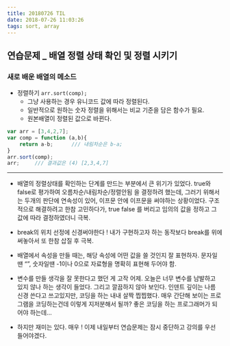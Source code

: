```yaml
---
title: 20180726 TIL
date: 2018-07-26 11:03:26
tags: sort, array
---
```


## 연습문제 _ 배열 정렬 상태 확인 및 정렬 시키기

### 새로 배운 배열의 메소드
- 정렬하기 `arr.sort(comp);`
  - 그냥 사용하는 경우 유니코드 값에 따라 정렬된다.
  - 일반적으로 원하는 숫자 정렬을 위해서는 비교 기준을 담은 함수가 필요.
  - 원본배열이 정렬된 값으로 바뀐다.

```javascript
var arr = [3,4,2,7];
var comp = function (a,b){
    return a-b;      /// 내림차순은 b-a;
}
arr.sort(comp);  
arr;     /// 결과값은 (4) [2,3,4,7]
```

***

- 배열의 정렬상태를 확인하는 단계를 만드는 부분에서 큰 위기가 있었다. true와 false로 평가하여 오름차순/내림차순/정렬안됨 을 결정하려 했는데, 그러기 위해서는 두개의 판단에 연속성이 있어, 이프문 안에 이프문을 써야하는 상황이었다. 구조적으로 해결하려고 한참 고민하다가, true false 를 버리고 임의의 값을 정하고 그 값에 따라 결정하였더니 극복.

- break의 위치 선정에 신경써야한다 ! 내가 구현하고자 하는 동작보다 break를 위에 써놓아서 또 한참 삽질 후 극복.

- 배열에서 속성을 만들 때는, 해당 속성에 어떤 값을 쓸 것인지 잘 표현하자. 문자일 땐 “”, 숫자일땐 -1이나 0으로 자료형을 명확히 표현해 두어야 함.

- 변수를 만들 생각을 잘 못한다고 했던 게 고작 어제. 오늘은 너무 변수를 남발하고 있지 않나 하는 생각이 들었다. 그리고 깔끔하지 않아 보인다. 인덴트 깊이는 나름 신경 쓴다고 쓰고있지만, 코딩을 하는 내내 살짝 찝찝했다. 매우 간단해 보이는 프로그램을 코딩하는건데 이렇게 지저분해서 될까? 좋은 코딩을 하는 프로그래머가 되어야 하는데…

- 하지만 재미는 있다. 매우 ! 이제 내일부터 연습문제는 잠시 중단하고 강의를 우선 들어야겠다.

